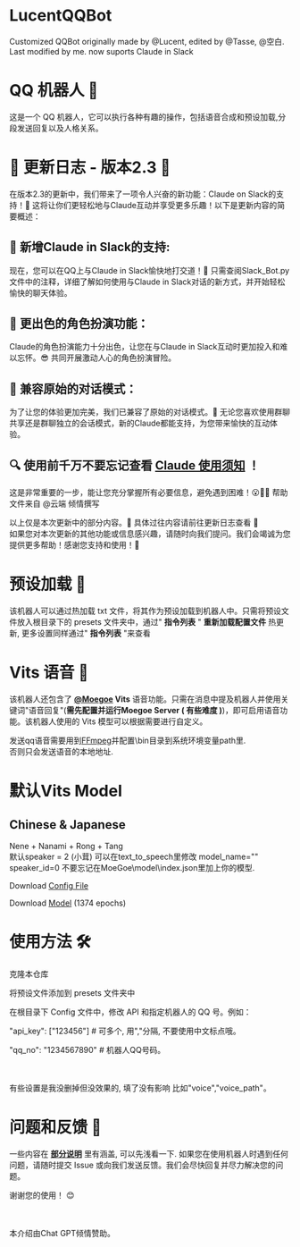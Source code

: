 # LucentQQBot
 Customized QQBot originally made by @Lucent, edited by @Tasse, @空白. Last modified by me. now suports Claude in Slack

 
# QQ 机器人 🤖
这是一个 QQ 机器人，它可以执行各种有趣的操作，包括语音合成和预设加载,分段发送回复以及人格关系。


# 🎉 更新日志 - 版本2.3 🚀
在版本2.3的更新中，我们带来了一项令人兴奋的新功能：Claude on Slack的支持！🥳 这将让你们更轻松地与Claude互动并享受更多乐趣！以下是更新内容的简要概述：

## 🌟 新增Claude in Slack的支持:
现在，您可以在QQ上与Claude in Slack愉快地打交道！🤖 只需查阅Slack_Bot.py文件中的注释，详细了解如何使用与Claude in Slack对话的新方式，并开始轻松愉快的聊天体验。
## 🎯 更出色的角色扮演功能：
Claude的角色扮演能力十分出色，让您在与Claude in Slack互动时更加投入和难以忘怀。😎 共同开展激动人心的角色扮演冒险。
## 💬 兼容原始的对话模式：
为了让您的体验更加完美，我们已兼容了原始的对话模式。💪 无论您喜欢使用群聊共享还是群聊独立的会话模式，新的Claude都能支持，为您带来愉快的互动体验。

## 🔍 使用前千万不要忘记查看 **[Claude 使用须知](https://github.com/BlackPinkiller/LucentQQBot/blob/main/Claude教程（必读！）.pdf)** ！
 这是非常重要的一步，能让您充分掌握所有必要信息，避免遇到困难！😮🚨✅ 帮助文件来自 @云端 倾情撰写

以上仅是本次更新中的部分内容。💫 具体过往内容请前往更新日志查看 🙌 <br>如果您对本次更新的其他功能或信息感兴趣，请随时向我们提问。我们会竭诚为您提供更多帮助！感谢您支持和使用！🎯

# 预设加载 📃
该机器人可以通过热加载 txt 文件，将其作为预设加载到机器人中。只需将预设文件放入根目录下的 presets 文件夹中，通过" **指令列表** " **重新加载配置文件** 热更新, 更多设置同样通过" **指令列表** "来查看

# Vits 语音 🎤
该机器人还包含了 **[@Moegoe](https://github.com/LlmKira/MoeGoe) Vits** 语音功能。只需在消息中提及机器人并使用关键词"语音回复"(**需先配置并运行Moegoe Server ( **有些难度** )**)，即可启用语音功能。该机器人使用的 Vits 模型可以根据需要进行自定义。

发送qq语音需要用到[FFmpeg](https://github.com/BtbN/FFmpeg-Builds/releases)并配置\bin目录到系统环境变量path里.<br>否则只会发送语音的本地地址.

# 默认Vits Model
## Chinese & Japanese
Nene + Nanami + Rong + Tang<br>默认speaker = 2 (小茸)
可以在text_to_speech里修改
model_name=""
speaker_id=0
不要忘记在MoeGoe\model\index.json里加上你的模型.

Download [Config File](https://sjtueducn-my.sharepoint.com/:u:/g/personal/cjang_cjengh_sjtu_edu_cn/EYZfZuW5jtxIqIesYOpFuB4BVWtItUIO2f9YxGQZelRxaQ?e=MCZPCL)

Download [Model](https://sjtueducn-my.sharepoint.com/:u:/g/personal/cjang_cjengh_sjtu_edu_cn/EQ0IKHchgzZAt0E6GryW17EBsIlIkmby6BcO9FtoODjwNQ?e=5uzWtj) (1374 epochs)


# 使用方法 🛠️
克隆本仓库

将预设文件添加到 presets 文件夹中

在根目录下 Config 文件中，修改 API 和指定机器人的 QQ 号。例如：

"api_key": ["123456"] # 可多个, 用","分隔, 不要使用中文标点哦。

"qq_no": "1234567890" # 机器人QQ号码。

<br><br>有些设置是我没删掉但没效果的, 填了没有影响
比如"voice","voice_path"。

# 问题和反馈 🤔
一些内容在 **[部分说明](https://github.com/BlackPinkiller/LucentQQBot/blob/main/%E9%83%A8%E5%88%86%E8%AF%B4%E6%98%8E(%E7%9C%8B%E8%BF%99%E4%B8%AA).pdf)** 里有涵盖, 可以先浅看一下.
如果您在使用机器人时遇到任何问题，请随时提交 Issue 或向我们发送反馈。我们会尽快回复并尽力解决您的问题。

谢谢您的使用！ 😊




<br><br>本介绍由Chat GPT倾情赞助。
